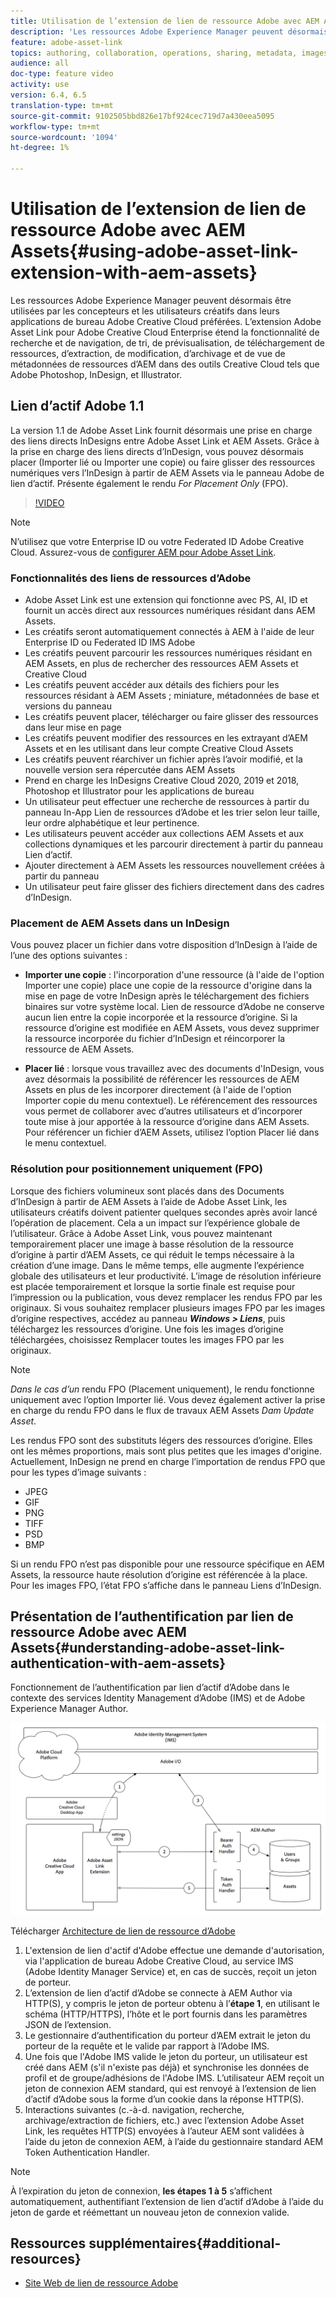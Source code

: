 ```yaml
---
title: Utilisation de l’extension de lien de ressource Adobe avec AEM Assets
description: 'Les ressources Adobe Experience Manager peuvent désormais être utilisées par les concepteurs et les utilisateurs créatifs dans leurs applications de bureau Adobe Creative Cloud préférées. L’extension Adobe Asset Link pour Adobe Creative Cloud Enterprise étend la fonctionnalité de recherche et de navigation, de tri, de prévisualisation, de téléchargement de ressources, d’extraction, de modification, d’archivage et de vue de métadonnées de ressources d’AEM dans des outils Creative Cloud tels que Adobe Photoshop, InDesign,  et Illustrator. '
feature: adobe-asset-link
topics: authoring, collaboration, operations, sharing, metadata, images
audience: all
doc-type: feature video
activity: use
version: 6.4, 6.5
translation-type: tm+mt
source-git-commit: 9102505bbd826e17bf924cec719d7a430eea5095
workflow-type: tm+mt
source-wordcount: '1094'
ht-degree: 1%

---
```



# Utilisation de l’extension de lien de ressource Adobe avec AEM Assets{#using-adobe-asset-link-extension-with-aem-assets}

Les ressources Adobe Experience Manager peuvent désormais être utilisées par les concepteurs et les utilisateurs créatifs dans leurs applications de bureau Adobe Creative Cloud préférées. L’extension Adobe Asset Link pour Adobe Creative Cloud Enterprise étend la fonctionnalité de recherche et de navigation, de tri, de prévisualisation, de téléchargement de ressources, d’extraction, de modification, d’archivage et de vue de métadonnées de ressources d’AEM dans des outils Creative Cloud tels que Adobe Photoshop, InDesign,  et Illustrator.


## Lien d’actif Adobe 1.1

La version 1.1 de Adobe Asset Link fournit désormais une prise en charge des liens directs InDesigns entre Adobe Asset Link et AEM Assets. Grâce à la prise en charge des liens directs d’InDesign, vous pouvez désormais placer (Importer lié ou Importer une copie) ou faire glisser des ressources numériques vers l’InDesign à partir de AEM Assets via le panneau Adobe de lien d’actif. Présente également le rendu *For Placement Only* (FPO).

>[!VIDEO](https://video.tv.adobe.com/v/28988/?quality=12&learn=on)

>[!NOTE]
>
>N’utilisez que votre Enterprise ID ou votre Federated ID Adobe Creative Cloud. Assurez-vous de [configurer AEM pour Adobe Asset Link](https://helpx.adobe.com/fr/enterprise/admin-guide.html/enterprise/using/adobe-asset-link.ug.html).


### Fonctionnalités des liens de ressources d’Adobe

* Adobe Asset Link est une extension qui fonctionne avec PS, AI, ID et fournit un accès direct aux ressources numériques résidant dans AEM Assets.
* Les créatifs seront automatiquement connectés à AEM à l&#39;aide de leur Enterprise ID ou Federated ID IMS Adobe
* Les créatifs peuvent parcourir les ressources numériques résidant en AEM Assets, en plus de rechercher des ressources AEM Assets et Creative Cloud
* Les créatifs peuvent accéder aux détails des fichiers pour les ressources résidant à AEM Assets ; miniature, métadonnées de base et versions du panneau
* Les créatifs peuvent placer, télécharger ou faire glisser des ressources dans leur mise en page
* Les créatifs peuvent modifier des ressources en les extrayant d’AEM Assets et en les utilisant dans leur compte Creative Cloud Assets
* Les créatifs peuvent réarchiver un fichier après l’avoir modifié, et la nouvelle version sera répercutée dans AEM Assets
* Prend en charge les InDesigns Creative Cloud 2020, 2019 et 2018, Photoshop et Illustrator pour les applications de bureau
* Un utilisateur peut effectuer une recherche de ressources à partir du panneau In-App Lien de ressources d’Adobe et les trier selon leur taille, leur ordre alphabétique et leur pertinence.
* Les utilisateurs peuvent accéder aux collections AEM Assets et aux collections dynamiques et les parcourir directement à partir du panneau Lien d’actif.
* Ajouter directement à AEM Assets les ressources nouvellement créées à partir du panneau
* Un utilisateur peut faire glisser des fichiers directement dans des cadres d’InDesign.

### Placement de AEM Assets dans un InDesign

Vous pouvez placer un fichier dans votre disposition d’InDesign à l’aide de l’une des options suivantes :

* **Importer une copie**  : l&#39;incorporation d&#39;une ressource (à l&#39;aide de l&#39;option Importer une copie) place une copie de la ressource d&#39;origine dans la mise en page de votre InDesign après le téléchargement des fichiers binaires sur votre système local. Lien de ressource d’Adobe ne conserve aucun lien entre la copie incorporée et la ressource d’origine. Si la ressource d’origine est modifiée en AEM Assets, vous devez supprimer la ressource incorporée du fichier d’InDesign et réincorporer la ressource de AEM Assets.

* **Placer lié**  : lorsque vous travaillez avec des documents d&#39;InDesign, vous avez désormais la possibilité de référencer les ressources de AEM Assets en plus de les incorporer directement (à l&#39;aide de l&#39;option Importer copie du menu contextuel). Le référencement des ressources vous permet de collaborer avec d’autres utilisateurs et d’incorporer toute mise à jour apportée à la ressource d’origine dans AEM Assets. Pour référencer un fichier d’AEM Assets, utilisez l’option Placer lié dans le menu contextuel.

### Résolution pour positionnement uniquement (FPO)

Lorsque des fichiers volumineux sont placés dans des Documents d’InDesign à partir de AEM Assets à l’aide de Adobe Asset Link, les utilisateurs créatifs doivent patienter quelques secondes après avoir lancé l’opération de placement. Cela a un impact sur l’expérience globale de l’utilisateur. Grâce à Adobe Asset Link, vous pouvez maintenant temporairement placer une image à basse résolution de la ressource d’origine à partir d’AEM Assets, ce qui réduit le temps nécessaire à la création d’une image. Dans le même temps, elle augmente l’expérience globale des utilisateurs et leur productivité. L’image de résolution inférieure est placée temporairement et lorsque la sortie finale est requise pour l’impression ou la publication, vous devez remplacer les rendus FPO par les originaux. Si vous souhaitez remplacer plusieurs images FPO par les images d’origine respectives, accédez au panneau **_Windows > Liens_**, puis téléchargez les ressources d’origine. Une fois les images d’origine téléchargées, choisissez Remplacer toutes les images FPO par les originaux.

>[!NOTE]
>
> *Dans le cas d’un* rendu FPO (Placement uniquement), le rendu fonctionne uniquement avec l’option Importer lié. Vous devez également activer la prise en charge du rendu FPO dans le flux de travaux AEM Assets *Dam Update Asset*.

Les rendus FPO sont des substituts légers des ressources d’origine. Elles ont les mêmes proportions, mais sont plus petites que les images d&#39;origine. Actuellement, InDesign ne prend en charge l’importation de rendus FPO que pour les types d’image suivants :

* JPEG
* GIF
* PNG
* TIFF
* PSD
* BMP

Si un rendu FPO n’est pas disponible pour une ressource spécifique en AEM Assets, la ressource haute résolution d’origine est référencée à la place. Pour les images FPO, l’état FPO s’affiche dans le panneau Liens d’InDesign.

## Présentation de l’authentification par lien de ressource Adobe avec AEM Assets{#understanding-adobe-asset-link-authentication-with-aem-assets}

Fonctionnement de l’authentification par lien d’actif d’Adobe dans le contexte des services Identity Management d’Adobe (IMS) et de Adobe Experience Manager Author.

![Architecture des liens de ressources d’Adobe](assets/adobe-asset-link-article-understand.png)

Télécharger [Architecture de lien de ressource d’Adobe](assets/adobe-asset-link-article-understand-1.png)

1. L&#39;extension de lien d&#39;actif d&#39;Adobe effectue une demande d&#39;autorisation, via l&#39;application de bureau Adobe Creative Cloud, au service IMS (Adobe Identity Manager Service) et, en cas de succès, reçoit un jeton de porteur.
2. L’extension de lien d’actif d’Adobe se connecte à AEM Author via HTTP(S), y compris le jeton de porteur obtenu à l’**étape 1**, en utilisant le schéma (HTTP/HTTPS), l’hôte et le port fournis dans les paramètres JSON de l’extension.
3. Le gestionnaire d’authentification du porteur d’AEM extrait le jeton du porteur de la requête et le valide par rapport à l’Adobe IMS.
4. Une fois que l&#39;Adobe IMS valide le jeton du porteur, un utilisateur est créé dans AEM (s&#39;il n&#39;existe pas déjà) et synchronise les données de profil et de groupe/adhésions de l&#39;Adobe IMS. L’utilisateur AEM reçoit un jeton de connexion AEM standard, qui est renvoyé à l’extension de lien d’actif d’Adobe sous la forme d’un cookie dans la réponse HTTP(S).
5. Interactions suivantes (c.-à-d. navigation, recherche, archivage/extraction de fichiers, etc.) avec l’extension Adobe Asset Link, les requêtes HTTP(S) envoyées à l’auteur AEM sont validées à l’aide du jeton de connexion AEM, à l’aide du gestionnaire standard AEM Token Authentication Handler.

>[!NOTE]
>
>À l’expiration du jeton de connexion, **les étapes 1 à 5** s’affichent automatiquement, authentifiant l’extension de lien d’actif d’Adobe à l’aide du jeton de garde et réémettant un nouveau jeton de connexion valide.

## Ressources supplémentaires{#additional-resources}

* [Site Web de lien de ressource Adobe](https://www.adobe.com/creativecloud/business/enterprise/adobe-asset-link.html)
